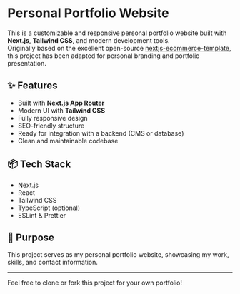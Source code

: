 # Personal Portfolio Website

This is a customizable and responsive personal portfolio website built with **Next.js**, **Tailwind CSS**, and modern development tools.  
Originally based on the excellent open-source [nextjs-ecommerce-template](https://github.com/NextMerce/nextjs-ecommerce-template), this project has been adapted for personal branding and portfolio presentation.

## ✨ Features

- Built with **Next.js App Router**
- Modern UI with **Tailwind CSS**
- Fully responsive design
- SEO-friendly structure
- Ready for integration with a backend (CMS or database)
- Clean and maintainable codebase

## 📦 Tech Stack

- Next.js
- React
- Tailwind CSS
- TypeScript (optional)
- ESLint & Prettier

## 📁 Purpose

This project serves as my personal portfolio website, showcasing my work, skills, and contact information.

---

Feel free to clone or fork this project for your own portfolio!
